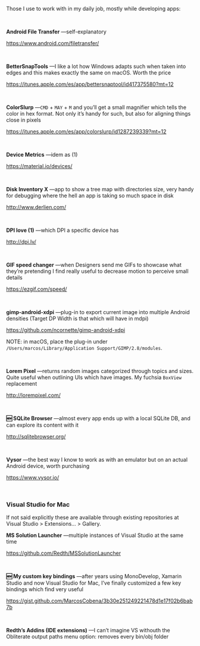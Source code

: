 Those I use to work with in my daily job, mostly while developing apps:

 

**Android File Transfer** —self-explanatory

<https://www.android.com/filetransfer/>

 

**BetterSnapTools** —I like a lot how Windows adapts such when taken into edges
and this makes exactly the same on macOS. Worth the price

<https://itunes.apple.com/es/app/bettersnaptool/id417375580?mt=12>

 

**ColorSlurp** —`CMD` + `MAY` + `M` and you’ll get a small magnifier which tells
the color in hex format. Not only it’s handy for such, but also for aligning
things close in pixels

<https://itunes.apple.com/es/app/colorslurp/id1287239339?mt=12>

 

**Device Metrics** —idem as (1)

<https://material.io/devices/>

 

**Disk Inventory X** —app to show a tree map with directories size, very handy
for debugging where the hell an app is taking so much space in disk

<http://www.derlien.com/>

 

**DPI love (1)** —which DPI a specific device has

<http://dpi.lv/>

 

**GIF speed changer** —when Designers send me GIFs to showcase what they’re
pretending I find really useful to decrease motion to perceive small details

<https://ezgif.com/speed/>

 

**gimp-android-xdpi** —plug-in to export current image into multiple Android
densities (Target DP Width is that which will have in mdpi) 

<https://github.com/ncornette/gimp-android-xdpi>

NOTE: in macOS, place the plug-in under `/Users/marcos/Library/Application
Support/GIMP/2.8/modules`.

 

**Lorem Pixel** —returns random images categorized through topics and sizes.
Quite useful when outlining UIs which have images. My fuchsia `BoxView`
replacement

<http://lorempixel.com/>

 

**🆕 SQLite Browser** —almost every app ends up with a local SQLite DB, and can
explore its content with it

<http://sqlitebrowser.org/>

 

**Vysor** —the best way I know to work as with an emulator but on an actual
Android device, worth purchasing

<https://www.vysor.io/>

 

### Visual Studio for Mac

If not said explicitly these are available through existing repositories at
Visual Studio \> Extensions… \> Gallery.

**MS Solution Launcher** —multiple instances of Visual Studio at the same time

<https://github.com/Redth/MSSolutionLauncher>

 

**🆕 My custom key bindings** —after years using MonoDevelop, Xamarin Studio and
now Visual Studio for Mac, I’ve finally customized a few key bindings which find
very useful

<https://gist.github.com/MarcosCobena/3b30e251249221478d1e17f02b6bab7b>

 

**Redth’s Addins (IDE extensions)** —I can’t imagine VS withouth the Obliterate
output paths menu option: removes every bin/obj folder
